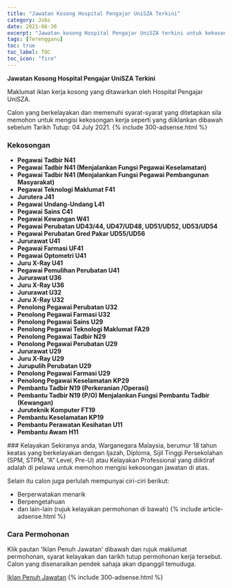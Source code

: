 ```yaml
---
title: "Jawatan Kosong Hospital Pengajar UniSZA Terkini" 
category: Jobs 
date: 2021-06-30 
excerpt: "Jawatan kosong Hospital Pengajar UniSZA terkini untuk kekosongan Pegawai Tadbir N41,Pegawai Tadbir N41 (Menjalankan Fungsi Pegawai Keselamatan),Pegawai Tadbir N41 (Menjalankan Fungsi Pegawai Pembangunan Masyarakat) ,Pegawai Teknologi Maklumat F41,Jurutera J41,Pegawai Undang-Undang L41,Pegawai Sains C41,Pegawai Kewangan W41,Pegawai Perubatan UD43/44, UD47/UD48, UD51/UD52, UD53/UD54,Pegawai Perubatan Gred Pakar UD55/UD56,Jururawat U41,Pegawai Farmasi UF41,Pegawai Optometri U41,Juru X-Ray U41,Pegawai Pemulihan Perubatan U41,Jururawat U36,Juru X-Ray U36,Jururawat U32,Juru X-Ray U32,Penolong Pegawai Perubatan U32,Penolong Pegawai Farmasi U32,Penolong Pegawai Sains U29,Penolong Pegawai Teknologi Maklumat FA29,Penolong Pegawai Tadbir N29,Penolong Pegawai Perubatan U29,Jururawat U29,Juru X-Ray U29,Jurupulih Perubatan U29,Penolong Pegawai Farmasi U29,Penolong Pegawai Keselamatan KP29,Pembantu Tadbir N19 (Perkeranian /Operasi),Pembantu Tadbir N19 (P/O) Menjalankan Fungsi Pembantu Tadbir (Kewangan),Juruteknik Komputer FT19,Pembantu Keselamatan KP19,Pembantu Perawatan Kesihatan U11,Pembantu Awam H11" 
tags: [Terengganu] 
toc: true 
toc_label: TOC 
toc_icon: "fire" 
--- 
```


**Jawatan Kosong Hospital Pengajar UniSZA Terkini**

Maklumat iklan kerja kosong yang ditawarkan oleh Hospital Pengajar UniSZA. 

Calon yang berkelayakan dan memenuhi syarat-syarat yang ditetapkan sila memohon untuk mengisi kekosongan kerja seperti yang diiklankan dibawah sebelum Tarikh Tutup: 04 July 2021. 
{% include 300-adsense.html %} 
### Kekosongan 
<ul>
<li><strong>Pegawai Tadbir N41</strong></li>
<li><strong>Pegawai Tadbir N41 (Menjalankan Fungsi Pegawai Keselamatan)</strong></li>
<li><strong>Pegawai Tadbir N41 (Menjalankan Fungsi Pegawai Pembangunan Masyarakat)&#160;</strong></li>
<li><strong>Pegawai Teknologi Maklumat F41</strong></li>
<li><strong>Jurutera J41</strong></li>
<li><strong>Pegawai Undang-Undang L41</strong></li>
<li><strong>Pegawai Sains C41</strong></li>
<li><strong>Pegawai Kewangan W41</strong></li>
<li><strong>Pegawai Perubatan UD43/44, UD47/UD48, UD51/UD52, UD53/UD54</strong></li>
<li><strong>Pegawai Perubatan Gred Pakar UD55/UD56</strong></li>
<li><strong>Jururawat U41</strong></li>
<li><strong>Pegawai Farmasi UF41</strong></li>
<li><strong>Pegawai Optometri U41</strong></li>
<li><strong>Juru X-Ray U41</strong></li>
<li><strong>Pegawai Pemulihan Perubatan U41</strong></li>
<li><strong>Jururawat U36</strong></li>
<li><strong>Juru X-Ray U36</strong></li>
<li><strong>Jururawat U32</strong></li>
<li><strong>Juru X-Ray U32</strong></li>
<li><strong>Penolong Pegawai Perubatan U32</strong></li>
<li><strong>Penolong Pegawai Farmasi U32</strong></li>
<li><strong>Penolong Pegawai Sains U29</strong></li>
<li><strong>Penolong Pegawai Teknologi Maklumat FA29</strong></li>
<li><strong>Penolong Pegawai Tadbir N29</strong></li>
<li><strong>Penolong Pegawai Perubatan U29</strong></li>
<li><strong>Jururawat U29</strong></li>
<li><strong>Juru X-Ray U29</strong></li>
<li><strong>Jurupulih Perubatan U29</strong></li>
<li><strong>Penolong Pegawai Farmasi U29</strong></li>
<li><strong>Penolong Pegawai Keselamatan KP29</strong></li>
<li><strong>Pembantu Tadbir N19 (Perkeranian /Operasi)</strong></li>
<li><strong>Pembantu Tadbir N19 (P/O) Menjalankan Fungsi Pembantu Tadbir (Kewangan)</strong></li>
<li><strong>Juruteknik Komputer FT19</strong></li>
<li><strong>Pembantu Keselamatan KP19</strong></li>
<li><strong>Pembantu Perawatan Kesihatan U11</strong></li>
<li><strong>Pembantu Awam H11&#160;</strong></li>
</ul> 
### Kelayakan 
Sekiranya anda, Warganegara Malaysia, berumur 18 tahun keatas yang berkelayakan dengan Ijazah, Diploma, Sijil Tinggi Persekolahan (SPM, STPM, “A” Level, Pre-U) atau Kelayakan Professional yang diiktiraf adalah di pelawa untuk memohon mengisi kekosongan jawatan di atas.

Selain itu calon juga perlulah mempunyai ciri-ciri berikut:
- Berperwatakan menarik
- Berpengetahuan
- dan lain-lain (rujuk kelayakan permohonan di bawah) 
{% include article-adsense.html %} 
### Cara Permohonan 
Klik pautan 'Iklan Penuh Jawatan' dibawah dan rujuk maklumat permohonan, syarat kelayakan dan tarikh tutup permohonan kerja tersebut.
Calon yang disenaraikan pendek sahaja akan dipanggil temuduga.

<a href="https://ejawatan.unisza.edu.my/jaw2/upload/iklan/20210627011935417.pdf" class="btn btn--info" target="_blank" rel="nofollow noopenner">Iklan Penuh Jawatan</a> 
{% include 300-adsense.html %} 